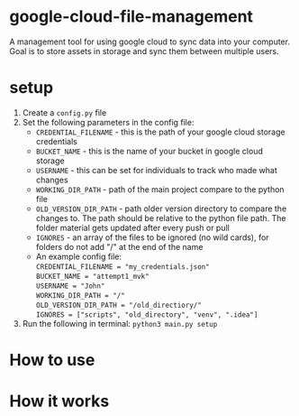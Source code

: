 # google-cloud-file-management

A management tool for using google cloud to sync data into your computer.  
Goal is to store assets in storage and sync them between multiple users.

# setup
1. Create a `config.py` file
2. Set the following parameters in the config file:
    - `CREDENTIAL_FILENAME` - this is the path of your google cloud storage credentials
    - `BUCKET_NAME` - this is the name of your bucket in google cloud storage
    - `USERNAME` - this can be set for individuals to track who made what changes
    - `WORKING_DIR_PATH` - path of the main project compare to the python file
    - `OLD_VERSION_DIR_PATH` - path older version directory to compare the changes to. The path should be relative to 
       the python file path. The folder material gets updated after every push or pull 
    - `IGNORES` - an array of the files to be ignored (no wild cards), for folders do not add "/" at the end of the name
    - An example config file:  
      `CREDENTIAL_FILENAME = "my_credentials.json"`   
      `BUCKET_NAME = "attempt1_mvk"`  
      `USERNAME = "John"`  
      `WORKING_DIR_PATH = "/"`  
      `OLD_VERSION_DIR_PATH = "/old_directiory/"`  
      `IGNORES = ["scripts", "old_directory", "venv", ".idea"]`
3. Run the following in terminal: `python3 main.py setup`

# How to use


# How it works